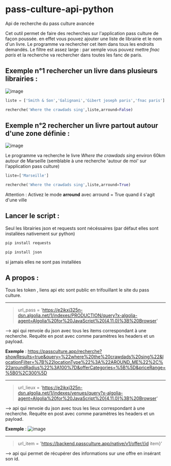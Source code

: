 # pass-culture-api-python
Api de recherche du pass culture avancée

Cet outil permet de faire des recherches sur l'application pass culture de façon poussée.
en effet vous pouvez ajouter une liste de librairie et le nom d'un livre. Le programme va rechercher cet item dans tous les endroits demandés.
Le filtre est assez large : par xemple vous pouvez mettre *fnac paris* et la recherche va rechercher dans toutes les fanc de paris.


## Exemple n°1 rechercher un livre dans plusieurs librairies : 
![image](https://user-images.githubusercontent.com/44448753/162581122-bdc63e26-6d32-45f2-9d6d-37bc437348f8.png)
```python
liste = ['Smith & Son','Galignani','Gibert joseph paris','fnac paris']

recherche('Where the crawdads sing',liste,arround=False)       
```

## Exemple n°2 rechercher un livre partout autour d'une zone définie : 
![image](https://user-images.githubusercontent.com/44448753/162581223-d17b6ac4-5c4c-412e-8985-e18de8210221.png)

Le programme va recherche le livre *Where the crawdads sing* environ 60km autour de Marseille (semblable à une recherche 'autour de moi' sur l'application pass culture)

```python
liste=['Marseille']

recherche('Where the crawdads sing',liste,arround=True)       
```
Attention : Activez le mode **arround** avec arround = True quand il s'agit d'une ville 

## Lancer le script :

Seul les librairies json et requests sont nécéssaires (par défaut elles sont installées nativement sur python)
```python
pip install requests 
```
```python
pip install json
```
si jamais elles ne sont pas installées

## A propos :

Tous les token , liens api etc sont public en trifouillant le site du pass culture.

___
> url_pass = 'https://e2ikxj325n-dsn.algolia.net/1/indexes/PRODUCTION/query?x-algolia-agent=Algolia%20for%20JavaScript%20(4.11.0)%3B%20Browser'

--> api qui renvoie du json avec tous les items correspondant à une recherche. 
Requête en post avec comme paramètres les headers et un payload. 

**Exemple** : https://passculture.app/recherche?showResults=true&query=%22where%20the%20crawdads%20sing%22&locationFilter=%7B%22locationType%22%3A%22AROUND_ME%22%2C%22aroundRadius%22%3A100%7D&offerCategories=%5B%5D&priceRange=%5B0%2C300%5D

___
> url_lieux = 'https://e2ikxj325n-dsn.algolia.net/1/indexes/venues/query?x-algolia-agent=Algolia%20for%20JavaScript%20(4.11.0)%3B%20Browser'

--> api qui renvoie du json avec tous les lieux correspondant à une recherche. 
Requête en post avec comme paramètres les headers et un payload. 

**Exemple** : ![image](https://user-images.githubusercontent.com/44448753/162581747-120a71f6-523f-446d-8270-8f7a9d839193.png)

___
> url_item = 'https://backend.passculture.app/native/v1/offer/{id item}'

--> api qui permet de récupérer des informations sur une offre en insérant son id.
